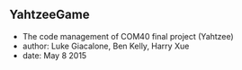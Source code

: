 ## YahtzeeGame
* The code management of COM40 final project (Yahtzee)
* author: Luke Giacalone, Ben Kelly, Harry Xue
* date: May 8 2015
